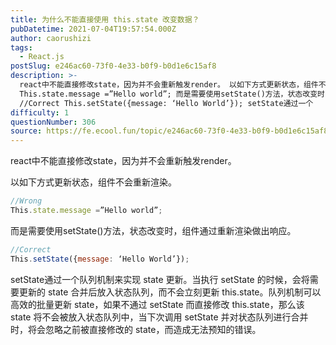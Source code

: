 ```yaml
---
title: 为什么不能直接使用 this.state 改变数据？
pubDatetime: 2021-07-04T19:57:54.000Z
author: caorushizi
tags:
  - React.js
postSlug: e246ac60-73f0-4e33-b0f9-b0d1e6c15af8
description: >-
  react中不能直接修改state，因为并不会重新触发render。 以如下方式更新状态，组件不会重新渲染。 //Wrong
  This.state.message =”Hello world”; 而是需要使用setState()方法，状态改变时，组件通过重新渲染做出响应。
  //Correct This.setState({message: ‘Hello World’}); setState通过一个
difficulty: 1
questionNumber: 306
source: https://fe.ecool.fun/topic/e246ac60-73f0-4e33-b0f9-b0d1e6c15af8
---
```


react中不能直接修改state，因为并不会重新触发render。

以如下方式更新状态，组件不会重新渲染。

```react.js
//Wrong
This.state.message =”Hello world”;
```

而是需要使用setState()方法，状态改变时，组件通过重新渲染做出响应。

```react.js
//Correct
This.setState({message: ‘Hello World’});
```

setState通过一个队列机制来实现 state 更新。当执行 setState 的时候，会将需要更新的 state 合并后放入状态队列，而不会立刻更新 this.state。队列机制可以高效的批量更新 state，如果不通过 setState 而直接修改 this.state，那么该 state 将不会被放入状态队列中，当下次调用 setState 并对状态队列进行合并时，将会忽略之前被直接修改的 state，而造成无法预知的错误。
